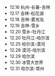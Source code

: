 * 12.16 杭州-长春-吉林<br>
* 12.17 吉林-松花湖<br>
* 12.18 吉林-雾凇岛
* 12.19 吉林-雪乡
* 12.20 雪乡-牡丹江
* 12.20 牡丹江-哈尔滨
* 12.25 哈尔滨-漠河
* 12.28 漠河-哈尔滨
* 12.29 哈尔滨
* 12.30 冰雪大世界
* 12.31 哈尔滨-常州
